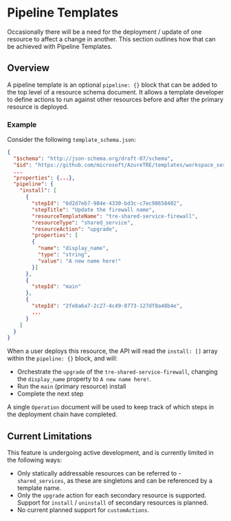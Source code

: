 # Pipeline Templates

Occasionally there will be a need for the deployment / update of one resource to affect a change in another. This section outlines how that can be achieved with Pipeline Templates.

## Overview
A pipeline template is an optional `pipeline: {}` block that can be added to the top level of a resource schema document. It allows a template developer to define actions to run against other resources before and after the primary resource is deployed.

### Example
Consider the following `template_schema.json`:

```json
{
  "$schema": "http://json-schema.org/draft-07/schema",
  "$id": "https://github.com/microsoft/AzureTRE/templates/workspace_services/guacamole/user_resources/guacamole-dev-vm/template_schema.json",
  ...
  "properties": {...},
  "pipeline": {
    "install": [
      {
        "stepId": "6d2d7eb7-984e-4330-bd3c-c7ec98658402",
        "stepTitle": "Update the firewall name",
        "resourceTemplateName": "tre-shared-service-firewall",
        "resourceType": "shared_service",
        "resourceAction": "upgrade",
        "properties": [
        {
          "name": "display_name",
          "type": "string",
          "value": "A new name here!"
        }]
      },
      {
        "stepId": "main"
      },
      {
        "stepId": "2fe8a6a7-2c27-4c49-8773-127df8a48b4e",
        ...
      }
    ]
  }
}
```

When a user deploys this resource, the API will read the `install: []` array within the `pipeline: {}` block, and will:
- Orchestrate the `upgrade` of the `tre-shared-service-firewall`, changing the `display_name` property to `A new name here!`.
- Run the `main` (primary resource) install
- Complete the next step

A single `Operation` document will be used to keep track of which steps in the deployment chain have completed.

## Current Limitations
This feature is undergoing active development, and is currently limited in the following ways:
- Only statically addressable resources can be referred to - `shared_services`, as these are singletons and can be referenced by a template name.
- Only the `upgrade` action for each secondary resource is supported. Support for `install` / `uninstall` of secondary resources is planned.
- No current planned support for `customActions`.
